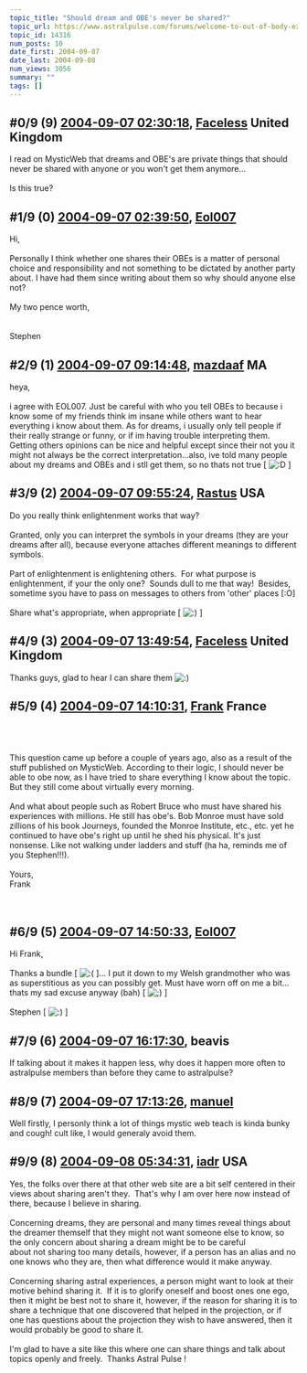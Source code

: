 ```yaml
---
topic_title: "Should dream and OBE's never be shared?"
topic_url: https://www.astralpulse.com/forums/welcome-to-out-of-body-experiences!/should-dream-and-obe-s-never-be-shared
topic_id: 14316
num_posts: 10
date_first: 2004-09-07
date_last: 2004-09-08
num_views: 3056
summary: ""
tags: []
---
```


## \#0/9 (9) [2004-09-07 02:30:18](https://www.astralpulse.com/forums/index.php?msg=129191), [Faceless](https://www.astralpulse.com/forums/profile/?u=1900) United Kingdom ##
<section>
I read on MysticWeb that dreams and OBE's are private things that should never be shared with anyone or you won't get them anymore...
<br>
<br>
Is this true?
</section>

## \#1/9 (0) [2004-09-07 02:39:50](https://www.astralpulse.com/forums/index.php?msg=112902), [Eol007](https://www.astralpulse.com/forums/profile/?u=1893)  ##
<section>
Hi,
<br>
<br>
Personally I think whether one shares their OBEs is a matter of personal choice and responsibility and not something to be dictated by another party about. I have had them since writing about them so why should anyone else not?
<br>
<br>
My two pence worth,
<br>
<br>
<br>
Stephen
</section>

## \#2/9 (1) [2004-09-07 09:14:48](https://www.astralpulse.com/forums/index.php?msg=112940), [mazdaaf](https://www.astralpulse.com/forums/profile/?u=5180) MA ##
<section>
heya,
<br>
<br>
i agree with EOL007. Just be careful with who you tell OBEs to because i know some of my friends think im insane while others want to hear everything i know about them. As for dreams, i usually only tell people if their really strange or funny, or if im having trouble interpreting them. Getting others opinions can be nice and helpful except since their not you it might not always be the correct interpretation...also, ive told many people about my dreams and OBEs and i stll get them, so no thats not true [
<img alt=":D" class="smiley" src="https://www.astralpulse.com/forums/Smileys/fugue/cheesy.png" title="Cheesy"/>
]
</section>

## \#3/9 (2) [2004-09-07 09:55:24](https://www.astralpulse.com/forums/index.php?msg=112943), [Rastus](https://www.astralpulse.com/forums/profile/?u=6268) USA ##
<section>
Do you really think enlightenment works that way?
<br>
<br>
Granted, only you can interpret the symbols in your dreams (they are your dreams after all), because everyone attaches different meanings to different symbols.
<br>
<br>
Part of enlightenment is enlightening others.  For what purpose is enlightenment, if your the only one?  Sounds dull to me that way!  Besides, sometime syou have to pass on messages to others from 'other' places [:O]
<br>
<br>
Share what's appropriate, when appropriate [
<img alt=":)" class="smiley" src="https://www.astralpulse.com/forums/Smileys/fugue/smiley.png" title="Smiley"/>
]
</section>

## \#4/9 (3) [2004-09-07 13:49:54](https://www.astralpulse.com/forums/index.php?msg=112979), [Faceless](https://www.astralpulse.com/forums/profile/?u=1900) United Kingdom ##
<section>
Thanks guys, glad to hear I can share them
<img alt=":)" class="smiley" src="https://www.astralpulse.com/forums/Smileys/fugue/smiley.png" title="Smiley"/>
</section>

## \#5/9 (4) [2004-09-07 14:10:31](https://www.astralpulse.com/forums/index.php?msg=112982), [Frank](https://www.astralpulse.com/forums/profile/?u=359) France ##
<section>
<br>
<br>
<br>
This question came up before a couple of years ago, also as a result of the stuff published on MysticWeb. According to their logic, I should never be able to obe now, as I have tried to share everything I know about the topic. But they still come about virtually every morning.
<br>
<br>
And what about people such as Robert Bruce who must have shared his experiences with millions. He still has obe's. Bob Monroe must have sold zillions of his book Journeys, founded the Monroe Institute, etc., etc. yet he continued to have obe's right up until he shed his physical. It's just nonsense. Like not walking under ladders and stuff (ha ha, reminds me of you Stephen!!!).
<br>
<br>
Yours,
<br>
Frank
<br>
<br>
<br>
</section>

## \#6/9 (5) [2004-09-07 14:50:33](https://www.astralpulse.com/forums/index.php?msg=112992), [Eol007](https://www.astralpulse.com/forums/profile/?u=1893)  ##
<section>
Hi Frank,
<br>
<br>
Thanks a bundle [
<img alt=":(" class="smiley" src="https://www.astralpulse.com/forums/Smileys/fugue/sad.png" title="Sad"/>
]... I put it down to my Welsh grandmother who was as superstitious as you can possibly get. Must have worn off on me a bit... thats my sad excuse anyway (bah) [
<img alt=";)" class="smiley" src="https://www.astralpulse.com/forums/Smileys/fugue/wink.png" title="Wink"/>
]
<br>
<br>
Stephen [
<img alt=":)" class="smiley" src="https://www.astralpulse.com/forums/Smileys/fugue/smiley.png" title="Smiley"/>
]
</section>

## \#7/9 (6) [2004-09-07 16:17:30](https://www.astralpulse.com/forums/index.php?msg=112998), beavis  ##
<section>
If talking about it makes it happen less, why does it happen more often to astralpulse members than before they came to astralpulse?
</section>

## \#8/9 (7) [2004-09-07 17:13:26](https://www.astralpulse.com/forums/index.php?msg=113006), [manuel](https://www.astralpulse.com/forums/profile/?u=1249)  ##
<section>
Well firstly, I personly think a lot of things mystic web teach is kinda bunky and cough! cult like, I would generaly avoid them.
</section>

## \#9/9 (8) [2004-09-08 05:34:31](https://www.astralpulse.com/forums/index.php?msg=113046), [iadr](https://www.astralpulse.com/forums/profile/?u=6729) USA ##
<section>
Yes, the folks over there at that other web site are a bit self centered in their views about sharing aren't they.  That's why I am over here now instead of there, because I believe in sharing.
<br>
<br>
Concerning dreams, they are personal and many times reveal things about the dreamer themself that they might not want someone else to know, so the only concern about sharing a dream might be to be careful
<br>
about not sharing too many details, however, if a person has an alias and no one knows who they are, then what difference would it make anyway.
<br>
<br>
Concerning sharing astral experiences, a person might want to look at their motive behind sharing it.  If it is to glorify oneself and boost ones one ego, then it might be best not to share it, however, if the reason for sharing it is to share a technique that one discovered that helped in the projection, or if one has questions about the projection they wish to have answered, then it would probably be good to share it.
<br>
<br>
I'm glad to have a site like this where one can share things and talk about topics openly and freely.  Thanks Astral Pulse !
</section>